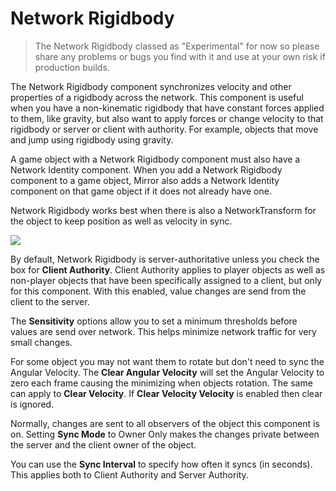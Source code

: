 # Network Rigidbody

> The Network Rigidbody classed as "Experimental" for now so please share any problems or bugs you find with it and use at your own risk if production builds.

The Network Rigidbody component synchronizes velocity and other properties of a rigidbody across the network. This component is useful when you have a non-kinematic rigidbody that have constant forces applied to them, like gravity, but also want to apply forces or change velocity to that rigidbody or server or client with authority. For example, objects that move and jump using rigidbody using gravity.

A game object with a Network Rigidbody component must also have a Network Identity component. When you add a Network Rigidbody component to a game object, Mirror also adds a Network Identity component on that game object if it does not already have one.

Network Rigidbody works best when there is also a NetworkTransform for the object to keep position as well as velocity in sync.

![](<../../.gitbook/assets/image (39).png>)

By default, Network Rigidbody is server-authoritative unless you check the box for **Client Authority**. Client Authority applies to player objects as well as non-player objects that have been specifically assigned to a client, but only for this component. With this enabled, value changes are send from the client to the server.

The **Sensitivity** options allow you to set a minimum thresholds before values are send over network. This helps minimize network traffic for very small changes.

For some object you may not want them to rotate but don't need to sync the Angular Velocity. The **Clear Angular Velocity** will set the Angular Velocity to zero each frame causing the minimizing when objects rotation. The same can apply to **Clear Velocity**. If **Clear Velocity Velocity** is enabled then clear is ignored.

Normally, changes are sent to all observers of the object this component is on. Setting **Sync Mode** to Owner Only makes the changes private between the server and the client owner of the object.

You can use the **Sync Interval** to specify how often it syncs (in seconds). This applies both to Client Authority and Server Authority.
